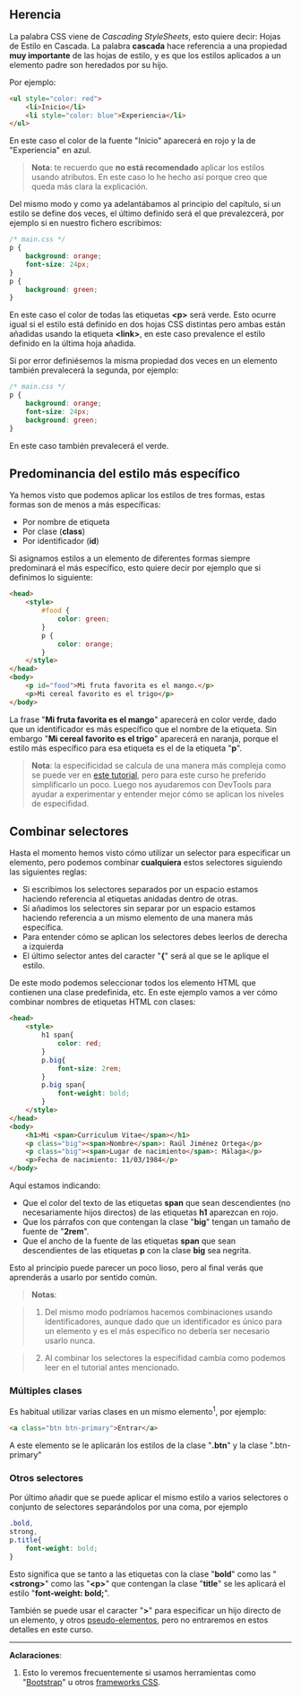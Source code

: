 ## Herencia

La palabra CSS viene de _Cascading StyleSheets_, esto quiere decir: Hojas de Estilo en Cascada. La palabra **cascada** hace referencia a una propiedad **muy importante** de las hojas de estilo, y es que los estilos aplicados a un elemento padre son heredados por su hijo.

Por ejemplo:

```html
<ul style="color: red">
    <li>Inicio</li>
    <li style="color: blue">Experiencia</li>
</ul>
```

En este caso el color de la fuente "Inicio" aparecerá en rojo y la de "Experiencia" en azul.

> **Nota**: te recuerdo que **no está recomendado** aplicar los estilos usando atributos. En este caso lo he hecho así porque creo que queda más clara la explicación.

Del mismo modo y como ya adelantábamos al principio del capítulo, si un estilo se define dos veces, el último definido será el que prevalezcerá, por ejemplo si en nuestro fichero escribimos:

```css
/* main.css */
p { 
    background: orange; 
    font-size: 24px; 
} 
p { 
    background: green; 
}
```

En este caso el color de todas las etiquetas **&lt;p&gt;** será verde. Esto ocurre igual si el estilo está definido en dos hojas CSS distintas pero ambas están añadidas usando la etiqueta **&lt;link&gt;**, en este caso prevalence el estilo definido en la última hoja añadida.

Si por error definiésemos la misma propiedad dos veces en un elemento también prevalecerá la segunda, por ejemplo:

```css
/* main.css */
p {
    background: orange;
    font-size: 24px;
    background: green;
}
```

En este caso también prevalecerá el verde.

## Predominancia del estilo más específico

Ya hemos visto que podemos aplicar los estilos de tres formas, estas formas son de menos a más específicas:

* Por nombre de etiqueta
* Por clase \(**class**\)
* Por identificador \(**id**\)

Si asignamos estilos a un elemento de diferentes formas siempre predominará el más específico, esto quiere decir por ejemplo que si definimos lo siguiente:

```html
<head>
    <style>
        #food { 
            color: green; 
        } 
        p { 
            color: orange; 
        }
    </style>
</head>
<body>
    <p id="food">Mi fruta favorita es el mango.</p>
    <p>Mi cereal favorito es el trigo</p>
</body>
```

La frase "**Mi fruta favorita es el mango**" aparecerá en color verde, dado que un identificador es más específico que el nombre de la etiqueta. Sin embargo "**Mi cereal favorito es el trigo**" aparecerá en naranja, porque el estilo más específico para esa etiqueta es el de la etiqueta "**p**".

> **Nota**: la especificidad se calcula de una manera más compleja como se puede ver en [este tutorial](http://learn.shayhowe.com/html-css/getting-to-know-css/#specificity), pero para este curso he preferido simplificarlo un poco. Luego nos ayudaremos con DevTools para ayudar a experimentar y entender mejor cómo se aplican los niveles de especifidad.

## Combinar selectores

Hasta el momento hemos visto cómo utilizar un selector para especificar un elemento, pero podemos combinar **cualquiera** estos selectores siguiendo las siguientes reglas:

* Si escribimos los selectores separados por un espacio estamos haciendo referencia al etiquetas anidadas dentro de otras.
* Si añadimos los selectores sin separar por un espacio estamos haciendo referencia a un mismo elemento de una manera más específica.
* Para entender cómo se aplican los selectores debes leerlos de derecha a izquierda
* El último selector antes del caracter "**{**" será al que se le aplique el estilo.

De este modo podemos seleccionar todos los elemento HTML que contienen una clase predefinida, etc. En este ejemplo vamos a ver cómo combinar nombres de etiquetas HTML con clases:

```html
<head>
    <style>
        h1 span{
            color: red;
        }
        p.big{
            font-size: 2rem;
        }
        p.big span{
            font-weight: bold;
        }
    </style>
</head>
<body>
    <h1>Mi <span>Curriculum Vitae</span></h1>
    <p class="big"><span>Nombre</span>: Raúl Jiménez Ortega</p>
    <p class="big"><span>Lugar de nacimiento</span>: Málaga</p>
    <p>Fecha de nacimiento: 11/03/1984</p>
</body>
```

Aquí estamos indicando:

* Que el color del texto de las etiquetas **span** que sean descendientes \(no necesariamente hijos directos\) de las etiquetas **h1** aparezcan en rojo.
* Que los párrafos con que contengan la clase "**big**" tengan un tamaño de fuente de "**2rem**".
* Que el ancho de la fuente de las etiquetas **span** que sean descendientes de las etiquetas **p** con la clase **big** sea negrita.

Esto al principio puede parecer un poco lioso, pero al final verás que aprenderás a usarlo por sentido común.

> **Notas**: 

> 1. Del mismo modo podríamos hacemos combinaciones usando identificadores, aunque dado que un identificador es único para un elemento y es el más específico no debería ser necesario usarlo nunca.

> 2. Al combinar los selectores la especifidad cambia como podemos leer en el tutorial antes mencionado.

### Múltiples clases

Es habitual utilizar varias clases en un mismo elemento<sup>1</sup>, por ejemplo:

```html
<a class="btn btn-primary">Entrar</a>
```
A este elemento se le aplicarán los estilos de la clase "**.btn**" y la clase ".btn-primary"

### Otros selectores

Por último añadir que se puede aplicar el mismo estilo a varios selectores o conjunto de selectores separándolos por una coma, por ejemplo

```css
.bold,
strong,
p.title{
    font-weight: bold;
}
```
Esto significa que se tanto a las etiquetas con la clase "**bold**" como las "**&lt;strong&gt;**" como las "**&lt;p&gt;**" que contengan la clase "**title**" se les aplicará el estilo "**font-weight: bold;**".

También se puede usar el caracter "**&gt;**" para especificar un hijo directo de un elemento, y otros [pseudo-elementos](https://developer.mozilla.org/en/docs/Web/CSS/Pseudo-elements), pero no entraremos en estos detalles en este curso.

---
**Aclaraciones**:

1. Esto lo veremos frecuentemente si usamos herramientas como "[Bootstrap](https://es.wikipedia.org/wiki/Twitter_Bootstrap)" u otros [frameworks CSS](https://es.wikipedia.org/wiki/Framework_de_CSS).
